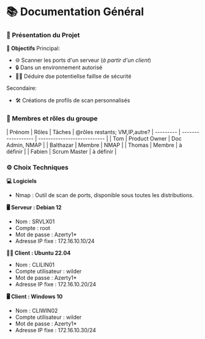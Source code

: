 # 📚 Documentation Général
### **📝 Présentation du Projet**
**🎯 Objectifs**
Principal:
- 🌐 Scanner les ports d'un serveur (*à partir d'un client*)
- 🔒 Dans un environnement autorisé
- 🕵️‍♂️ Déduire dse potentiellse faillse de sécurité

Secondaire:
- 🛠️ Créations de profils de scan personnalisés

### **👥 Membres et rôles du groupe**
| Prénom    | Rôles              | Tâches                      | @rôles restants; VM,IP,autre?
| --------- | ------------------ | --------------------------- |
| Tom       | Product Owner      | Doc Admin, NMAP             |
| Balthazar | Membre             | NMAP                        |
| Thomas    | Membre             | à définir                   |
| Fabien    | Scrum Master       | à définir                   |

### **⚙️ Choix Techniques**
**💻 Logiciels**
- Nmap : Outil de scan de ports, disponible sous toutes les distributions.

**🖥️ Serveur : Debian 12**
- Nom : SRVLX01
- Compte : root
- Mot de passe : Azerty1*
- Adresse IP fixe : 172.16.10.10/24

**🧑‍💻 Client : Ubuntu 22.04**
- Nom : CLILIN01
- Compte utilisateur : wilder
- Mot de passe : Azerty1*
- Adresse IP fixe : 172.16.10.20/24

**🖥️ Client : Windows 10**
- Nom : CLIWIN02
- Compte utilisateur : wilder
- Mot de passe : Azerty1*
- Adresse IP fixe : 172.16.10.30/24

